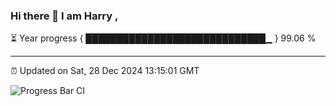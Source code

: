 ### Hi there 👋 I am Harry , 

⏳ Year progress { █████████████████████████████▁ } 99.06 %

---

⏰ Updated on Sat, 28 Dec 2024 13:15:01 GMT

![Progress Bar CI](https://github.com/duykhang68/duykhang68/workflows/Progress%20Bar%20CI/badge.svg)

